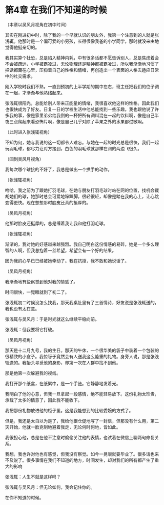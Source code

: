 ﻿# 第4章 在我们不知道的时候

（本章以吴风月视角在初中时间）

其实在刚进初中时，除了我的一个早就认识的朋友外，我第一个注意到的人就是张浅辄。他那时是一个偏可爱的小男孩，长得很像我爸的小学同学，那时就没来由地觉得他挺亲切的。

我其实算个社恐，总是陷入精神内耗，中有很多话都不愿告诉别人，总是焦虑着会不会被疏远，小学被霸凌过，无论物理还是精神都被霸凌过，所以我渐渐地习惯了把话都藏在心里，压抑着自己的性格和情绪，再创造出一个表面的人格去适应日常中的社交需求。

刚入学校时我们不熟，一直到预初的上半学期的期中左右，班主任把我们的位子调在一起，才渐渐与他熟络起来。

张浅辄很阳光，总能给别人带来正能量的情绪，我很喜欢他这样的性格。因此我们也很快成为了好友。日复一日的学校生活中他总能找到一些乐趣，我也跟他说了许多我的事，像是家里弟弟给我倒的一杯把所有调料混在一起的饮料啊，像是自己半夜三点爬起来看恐怖片啊，像是自己几乎对除了苹果之外的水果都过敏啊。

（此时进入张浅辄视角）

不知为何，她与我说的这一切都令人难忘。与她在一起的时光总是很快，我们一起玩羽毛球，都尽力让对方接到，白色的羽毛球就那样在网的两边飞很久。

（回到吴风月视角）

我每次哪个球接的不好了，我总是做出一个拱手的动作。

（张浅辄视角）

哈哈，我之前为了跟她打羽毛球，在她与朋友打羽毛球时站在网的位置，找机会截胡她们的球，她那时总会可爱地跺跺脚，很轻很轻，却像是踏在我的心上，让心跳变得更快。现在想想那时脸皮还真的挺厚的。

（吴风月视角）

他那时脸皮还挺厚的，总是缠着我让我和他打羽毛球。

（张浅辄视角）

渐渐的，我对她的好感越来越强烈。我自己明白这份情感的易碎，她是一个多么理智的人啊，但我总抱着一丝希望，希望会有一个好的结果。

因为我的心早已已经被她牵动了。我在抗拒，我不敢和她说话了。

（吴风月视角）

我渐渐地有些察觉到他对我的情感了。

时间很快，一晃眼就到了初二了。

张浅辄初二时候没怎么找我，那天我桌肚里有了三首情诗，好友说是张浅辄送的，我也没有太在意。

张浅辄与吴风月：于是时光就这么继续平稳向前。

张浅辄：但我要将它打破。

（吴风月视角）

那天是十二月九号，我的生日。那天的午休，一个很华美的袋子中装着一个包装的很精致的小盒子。我惊讶于竟然会有人送我这么隆重的礼物。身旁人说，那是张浅辄送的。我抬头寻觅他的身影，却第一次在人群中找不到他。

那是他第一次躲避我的视线。

我打开那个纸盒，在纸絮中，是一个手链。它静静地发着光。

我明白了他的心意，但我一旦拿起一段感情，绝不能轻易放下。这份礼物太珍贵，承载了太多的情意了，因此我不能收下。

我把那份礼物放进他的柜子里。这是我能想到的比较委婉的方式了。

但是，我还是太自以为是了，我给他很仓促地写了一封信，但那没有什么用，第二天开始，他就一脸克制地避着我走，无论何时何地，皆如此。

我很担心他，总是在他不注意时偷偷关注他的表情，也试着在微信上聊两句修复关系。

我想，我也许对他也有感觉，但我没有察觉。如今一晃眼就要毕业了。很多话也来不及说了。很多事情在我们不知道的地方，时间发生，却对我们的所有都产生了重大的影响

张浅辄：人生不就是这样吗？

张浅辄与吴风月：但无论如何，我会记住你的。

在你不知道的时候。

